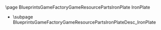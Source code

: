 \page BlueprintsGameFactoryGameResourcePartsIronPlate IronPlate
- \subpage BlueprintsGameFactoryGameResourcePartsIronPlateDesc_IronPlate
